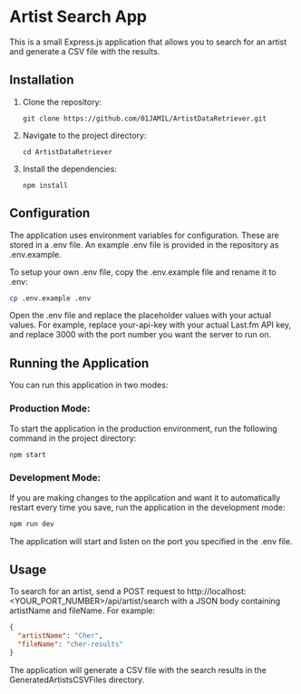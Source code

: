 # Artist Search App

This is a small Express.js application that allows you to search for an artist and generate a CSV file with the results.

## Installation

1. Clone the repository:
   ```
   git clone https://github.com/01JAMIL/ArtistDataRetriever.git
   ```
2. Navigate to the project directory:
   ```
   cd ArtistDataRetriever
   ```
3. Install the dependencies:
   ```
   npm install
   ```

## Configuration

The application uses environment variables for configuration. These are stored in a .env file. An example .env file is provided in the repository as .env.example.

To setup your own .env file, copy the .env.example file and rename it to .env:

```bash
cp .env.example .env
```

Open the .env file and replace the placeholder values with your actual values. For example, replace your-api-key with your actual
Last.fm API key, and replace 3000 with the port number you want the server to run on.

## Running the Application

You can run this application in two modes:

### Production Mode:

To start the application in the production environment, run the following command in the project directory:

```bash
npm start
```

### Development Mode:

If you are making changes to the application and want it to automatically restart every time you save, run the application in the development mode:

```bash
npm run dev
```

The application will start and listen on the port you specified in the .env file.

## Usage

To search for an artist, send a POST request to http://localhost:<YOUR_PORT_NUMBER>/api/artist/search with a JSON body containing artistName and fileName. For example:

```json
{
  "artistName": "Cher",
  "fileName": "cher-results"
}
```
The application will generate a CSV file with the search results in the GeneratedArtistsCSVFiles directory.

